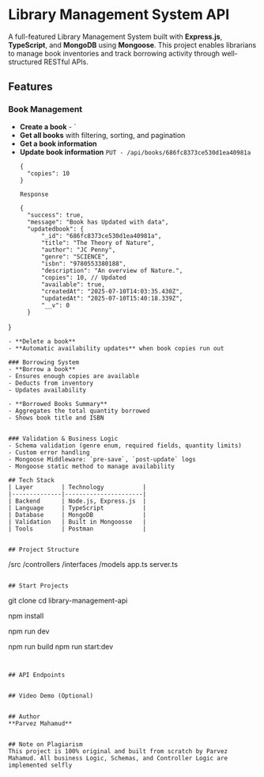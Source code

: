 # Library Management System API

A full-featured Library Management System built with **Express.js**, **TypeScript**, and **MongoDB** using **Mongoose**. This project enables librarians to manage book inventories and track borrowing activity through well-structured RESTful APIs. 

## Features

### Book Management
- **Create a book** - `
- **Get all books** with filtering, sorting, and pagination
- **Get a book information**
- **Update book information**
  `PUT - /api/books/686fc8373ce530d1ea40981a`
  ```
  {
    "copies": 10
  }
  ```
  `Response`
  ```
  {
    "success": true,
    "message": "Book has Updated with data",
    "updatedbook": {
        "_id": "686fc8373ce530d1ea40981a",
        "title": "The Theory of Nature",
        "author": "JC Penny",
        "genre": "SCIENCE",
        "isbn": "9780553380188",
        "description": "An overview of Nature.",
        "copies": 10, // Updated
        "available": true,
        "createdAt": "2025-07-10T14:03:35.430Z",
        "updatedAt": "2025-07-10T15:40:18.339Z",
        "__v": 0
    }
}
  ```
- **Delete a book**
- **Automatic availability updates** when book copies run out

### Borrowing System
- **Borrow a book**
- Ensures enough copies are available
- Deducts from inventory
- Updates availability

- **Borrowed Books Summary**
- Aggregates the total quantity borrowed
- Shows book title and ISBN


### Validation & Business Logic
- Schema validation (genre enum, required fields, quantity limits)
- Custom error handling
- Mongoose Middleware: `pre-save`, `post-update` logs
- Mongoose static method to manage availability

## Tech Stack
| Layer        | Technology           |
|--------------|----------------------|
| Backend      | Node.js, Express.js  |
| Language     | TypeScript           |
| Database     | MongoDB              |
| Validation   | Built in Mongoosse   |
| Tools        | Postman              |


## Project Structure

```
/src
  /controllers
  /interfaces
  /models
app.ts
server.ts
```

## Start Projects
```
git clone <Repository>
cd library-management-api

npm install

npm run dev

npm run build
npm run start:dev
```


## API Endpoints


## Video Demo (Optional)


## Author
**Parvez Mahamud**


## Note on Plagiarism
This project is 100% original and built from scratch by Parvez Mahamud. All business Logic, Schemas, and Controller Logic are implemented selfly 
